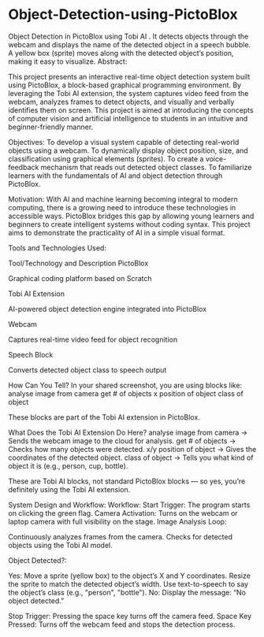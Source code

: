 # Object-Detection-using-PictoBlox
Object Detection in PictoBlox using Tobi AI . It detects objects through the webcam and displays the name of the detected object in a speech bubble. A yellow box (sprite) moves along with the detected object’s position, making it easy to visualize. 
Abstract:


This project presents an interactive real-time object detection system built using PictoBlox, a block-based graphical programming environment. By leveraging the Tobi AI extension, the system captures video feed from the webcam, analyzes frames to detect objects, and visually and verbally identifies them on screen. This project is aimed at introducing the concepts of computer vision and artificial intelligence to students in an intuitive and beginner-friendly manner.


Objectives:
To develop a visual system capable of detecting real-world objects using a webcam.
To dynamically display object position, size, and classification using graphical elements (sprites).
To create a voice-feedback mechanism that reads out detected object classes.
To familiarize learners with the fundamentals of AI and object detection through PictoBlox.

Motivation:
With AI and machine learning becoming integral to modern computing, there is a growing need to introduce these technologies in accessible ways. PictoBlox bridges this gap by allowing young learners and beginners to create intelligent systems without coding syntax. This project aims to demonstrate the practicality of AI in a simple visual format.

Tools and Technologies Used:


Tool/Technology and Description
PictoBlox

Graphical coding platform based on Scratch

Tobi AI Extension

AI-powered object detection engine integrated into PictoBlox

Webcam

Captures real-time video feed for object recognition

Speech Block

Converts detected object class to speech output






How Can You Tell?
In your shared screenshot, you are using blocks like:
analyse image from camera
get # of objects
x position of object
class of object


These blocks are part of the Tobi AI extension in PictoBlox.

 What Does the Tobi AI Extension Do Here?
analyse image from camera → Sends the webcam image to the cloud for analysis.
get # of objects → Checks how many objects were detected.
x/y position of object → Gives the coordinates of the detected object.
class of object → Tells you what kind of object it is (e.g., person, cup, bottle).


These are Tobi AI blocks, not standard PictoBlox blocks — so yes, you’re definitely using the Tobi AI extension.









System Design and Workflow:
Workflow:
Start Trigger: The program starts on clicking the green flag.
Camera Activation: Turns on the webcam or laptop camera  with full visibility on the stage.
Image Analysis Loop:


Continuously analyzes frames from the camera.
Checks for detected objects using the Tobi AI model.


Object Detected?:


Yes:
Move a sprite (yellow box) to the object’s X and Y coordinates.
Resize the sprite to match the detected object’s width.
Use text-to-speech to say the object’s class (e.g., "person", "bottle").
No:
Display the message: “No object detected.”


Stop Trigger: Pressing the space key turns off the camera feed.
Space Key Pressed:
Turns off the webcam feed and stops the detection process.

